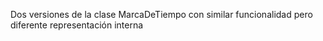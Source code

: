 Dos versiones de la clase MarcaDeTiempo con similar funcionalidad pero diferente representación interna
